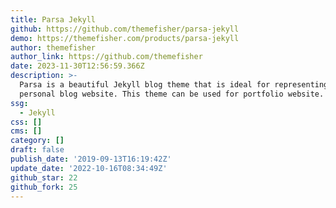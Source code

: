 ```yaml
---
title: Parsa Jekyll
github: https://github.com/themefisher/parsa-jekyll
demo: https://themefisher.com/products/parsa-jekyll
author: themefisher
author_link: https://github.com/themefisher
date: 2023-11-30T12:56:59.366Z
description: >-
  Parsa is a beautiful Jekyll blog theme that is ideal for representing your
  personal blog website. This theme can be used for portfolio website.
ssg:
  - Jekyll
css: []
cms: []
category: []
draft: false
publish_date: '2019-09-13T16:19:42Z'
update_date: '2022-10-16T08:34:49Z'
github_star: 22
github_fork: 25
---
```


